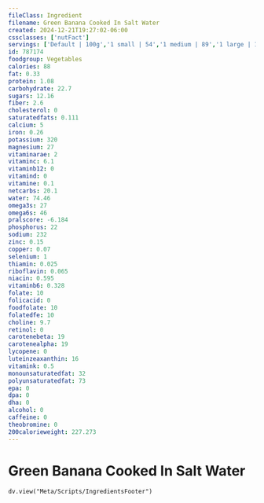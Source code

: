 ```yaml
---
fileClass: Ingredient
filename: Green Banana Cooked In Salt Water
created: 2024-12-21T19:27:02-06:00
cssclasses: ['nutFact']
servings: ['Default | 100g','1 small | 54','1 medium | 89','1 large | 109','1 cup, diced | 150']
id: 787174
foodgroup: Vegetables
calories: 88
fat: 0.33
protein: 1.08
carbohydrate: 22.7
sugars: 12.16
fiber: 2.6
cholesterol: 0
saturatedfats: 0.111
calcium: 5
iron: 0.26
potassium: 320
magnesium: 27
vitaminarae: 2
vitaminc: 6.1
vitaminb12: 0
vitamind: 0
vitamine: 0.1
netcarbs: 20.1
water: 74.46
omega3s: 27
omega6s: 46
pralscore: -6.184
phosphorus: 22
sodium: 232
zinc: 0.15
copper: 0.07
selenium: 1
thiamin: 0.025
riboflavin: 0.065
niacin: 0.595
vitaminb6: 0.328
folate: 10
folicacid: 0
foodfolate: 10
folatedfe: 10
choline: 9.7
retinol: 0
carotenebeta: 19
carotenealpha: 19
lycopene: 0
luteinzeaxanthin: 16
vitamink: 0.5
monounsaturatedfat: 32
polyunsaturatedfat: 73
epa: 0
dpa: 0
dha: 0
alcohol: 0
caffeine: 0
theobromine: 0
200calorieweight: 227.273
---
```


# Green Banana Cooked In Salt Water

```dataviewjs
dv.view("Meta/Scripts/IngredientsFooter")
```